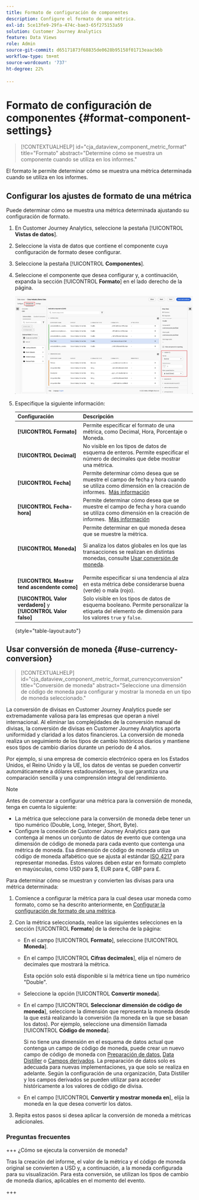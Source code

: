 ```yaml
---
title: Formato de configuración de componentes
description: Configure el formato de una métrica.
exl-id: 5ce13fe9-29fa-474c-bae3-65f275153a59
solution: Customer Journey Analytics
feature: Data Views
role: Admin
source-git-commit: d65171873f68835de0628b95158f01713eaacb6b
workflow-type: tm+mt
source-wordcount: '737'
ht-degree: 22%

---
```


# Formato de configuración de componentes {#format-component-settings}

<!-- markdownlint-disable MD034 -->

>[!CONTEXTUALHELP]
>id="cja_dataview_component_metric_format"
>title="Formato"
>abstract="Determine cómo se muestra un componente cuando se utiliza en los informes."

<!-- markdownlint-enable MD034 -->


El formato le permite determinar cómo se muestra una métrica determinada cuando se utiliza en los informes.

## Configurar los ajustes de formato de una métrica

Puede determinar cómo se muestra una métrica determinada ajustando su configuración de formato.

1. En Customer Journey Analytics, seleccione la pestaña [!UICONTROL **Vistas de datos**].

1. Seleccione la vista de datos que contiene el componente cuya configuración de formato desee configurar.

1. Seleccione la pestaña [!UICONTROL **Componentes**].

1. Seleccione el componente que desea configurar y, a continuación, expanda la sección [!UICONTROL **Formato**] en el lado derecho de la página.

   ![Configuración de formato](../assets/format-settings.png)

1. Especifique la siguiente información:

   | Configuración | Descripción |
   | --- | --- |
   | **[!UICONTROL Formato]** | Permite especificar el formato de una métrica, como Decimal, Hora, Porcentaje o Moneda. |
   | **[!UICONTROL Decimal]** | No visible en los tipos de datos de esquema de enteros. Permite especificar el número de decimales que debe mostrar una métrica. |
   | **[!UICONTROL Fecha]** | Permite determinar cómo desea que se muestre el campo de fecha y hora cuando se utiliza como dimensión en la creación de informes.  [Más información](../../use-cases/data-views/data-views-usecases.md#date-and-date-time-use-cases) |
   | **[!UICONTROL Fecha-hora]** | Permite determinar cómo desea que se muestre el campo de fecha y hora cuando se utiliza como dimensión en la creación de informes.  [Más información](../../use-cases/data-views/data-views-usecases.md#date-and-date-time-use-cases) |
   | **[!UICONTROL Moneda]** | Permite determinar en qué moneda desea que se muestre la métrica. <p>Si analiza los datos globales en los que las transacciones se realizan en distintas monedas, consulte [Usar conversión de moneda](#use-currency-conversion).</p> |
   | **[!UICONTROL Mostrar tend ascendente como]** | Permite especificar si una tendencia al alza en esta métrica debe considerarse buena (verde) o mala (rojo). |
   | **[!UICONTROL Valor verdadero]** y **[!UICONTROL Valor falso]** | Solo visible en los tipos de datos de esquema booleano. Permite personalizar la etiqueta del elemento de dimensión para los valores `true` y `false`. |

   {style="table-layout:auto"}

## Usar conversión de moneda {#use-currency-conversion}

<!-- markdownlint-disable MD034 -->

>[!CONTEXTUALHELP]
>id="cja_dataview_component_metric_format_currencyconversion"
>title="Conversión de moneda"
>abstract="Seleccione una dimensión de código de moneda para configurar y mostrar la moneda en un tipo de moneda seleccionado."

<!-- markdownlint-enable MD034 -->

La conversión de divisas en Customer Journey Analytics puede ser extremadamente valiosa para las empresas que operan a nivel internacional. Al eliminar las complejidades de la conversión manual de divisas, la conversión de divisas en Customer Journey Analytics aporta uniformidad y claridad a los datos financieros. La conversión de moneda realiza un seguimiento de los tipos de cambio históricos diarios y mantiene esos tipos de cambio diarios durante un período de 4 años.

Por ejemplo, si una empresa de comercio electrónico opera en los Estados Unidos, el Reino Unido y la UE, los datos de ventas se pueden convertir automáticamente a dólares estadounidenses, lo que garantiza una comparación sencilla y una comprensión integral del rendimiento.

>[!NOTE]
>
>Antes de comenzar a configurar una métrica para la conversión de moneda, tenga en cuenta lo siguiente:
>
>* La métrica que seleccione para la conversión de moneda debe tener un tipo numérico (Double, Long, Integer, Short, Byte).
>* Configure la conexión de Customer Journey Analytics para que contenga al menos un conjunto de datos de evento que contenga una dimensión de código de moneda para cada evento que contenga una métrica de moneda. Esa dimensión de código de moneda utiliza un código de moneda alfabético que se ajusta al estándar [ISO 4217](https://www.iso.org/iso-4217-currency-codes.html) para representar monedas. Estos valores deben estar en formato completo en mayúsculas, como USD para $, EUR para €, GBP para £.

Para determinar cómo se muestran y convierten las divisas para una métrica determinada:

1. Comience a configurar la métrica para la cual desea usar moneda como formato, como se ha descrito anteriormente, en [Configurar la configuración de formato de una métrica](#configure-format-settings-for-a-metric).

1. Con la métrica seleccionada, realice las siguientes selecciones en la sección [!UICONTROL **Formato**] de la derecha de la página:

   * En el campo [!UICONTROL **Formato**], seleccione [!UICONTROL **Moneda**].

   * En el campo [!UICONTROL **Cifras decimales**], elija el número de decimales que mostrará la métrica.

     Esta opción solo está disponible si la métrica tiene un tipo numérico &quot;Double&quot;.

   * Seleccione la opción [!UICONTROL **Convertir moneda**].

   * En el campo [!UICONTROL **Seleccionar dimensión de código de moneda**], seleccione la dimensión que representa la moneda desde la que está realizando la conversión (la moneda en la que se basan los datos). Por ejemplo, seleccione una dimensión llamada [!UICONTROL **Código de moneda**].

     Si no tiene una dimensión en el esquema de datos actual que contenga un campo de código de moneda, puede crear un nuevo campo de código de moneda con [Preparación de datos](https://experienceleague.adobe.com/docs/experience-platform/data-prep/home.html?lang=es), [Data Distiller](https://experienceleague.adobe.com/docs/experience-platform/query/data-distiller/overview.html) o [Campos derivados](/help/data-views/derived-fields/derived-fields.md). La preparación de datos solo es adecuada para nuevas implementaciones, ya que solo se realiza en adelante. Según la configuración de una organización, Data Distiller y los campos derivados se pueden utilizar para acceder históricamente a los valores de código de divisa.

   * En el campo [!UICONTROL **Convertir y mostrar moneda en**], elija la moneda en la que desea convertir los datos.

1. Repita estos pasos si desea aplicar la conversión de moneda a métricas adicionales.



### Preguntas frecuentes 

+++ ¿Cómo se ejecuta la conversión de moneda?

Tras la creación del informe, el valor de la métrica y el código de moneda original se convierten a USD y, a continuación, a la moneda configurada para su visualización. Para esta conversión, se utilizan los tipos de cambio de moneda diarios, aplicables en el momento del evento.

+++

